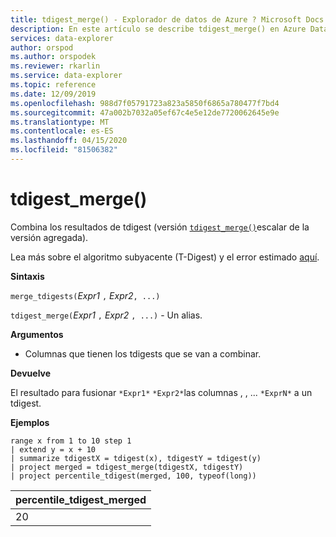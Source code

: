 ```yaml
---
title: tdigest_merge() - Explorador de datos de Azure ? Microsoft Docs
description: En este artículo se describe tdigest_merge() en Azure Data Explorer.
services: data-explorer
author: orspod
ms.author: orspodek
ms.reviewer: rkarlin
ms.service: data-explorer
ms.topic: reference
ms.date: 12/09/2019
ms.openlocfilehash: 988d7f05791723a823a5850f6865a780477f7bd4
ms.sourcegitcommit: 47a002b7032a05ef67c4e5e12de7720062645e9e
ms.translationtype: MT
ms.contentlocale: es-ES
ms.lasthandoff: 04/15/2020
ms.locfileid: "81506382"
---
```

# <a name="tdigest_merge"></a>tdigest_merge()

Combina los resultados de tdigest (versión [`tdigest_merge()`](tdigest-merge-aggfunction.md)escalar de la versión agregada).

Lea más sobre el algoritmo subyacente (T-Digest) y el error estimado [aquí](percentiles-aggfunction.md#estimation-error-in-percentiles).

**Sintaxis**

`merge_tdigests(`*Expr1* `,` *Expr2*`, ...)`

`tdigest_merge(`*Expr1* `,` *Expr2* `, ...)` - Un alias.

**Argumentos**

* Columnas que tienen los tdigests que se van a combinar.

**Devuelve**

El resultado para fusionar `*Expr1*` `*Expr2*`las columnas , , ... `*ExprN*` a un tdigest.

**Ejemplos**

```kusto
range x from 1 to 10 step 1 
| extend y = x + 10
| summarize tdigestX = tdigest(x), tdigestY = tdigest(y)
| project merged = tdigest_merge(tdigestX, tdigestY)
| project percentile_tdigest(merged, 100, typeof(long))
```

|percentile_tdigest_merged|
|---|
|20|